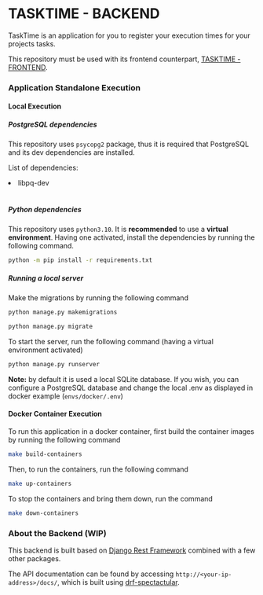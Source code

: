 # TASKTIME - BACKEND
TaskTime is an application for you to register your execution times for your projects tasks.

This repository must be used with its frontend counterpart, [TASKTIME - FRONTEND](https://github.com/AndreImasato/tasktime-frontend).


### Application Standalone Execution

#### Local Execution

##### PostgreSQL dependencies
This repository uses ```psycopg2``` package, thus it is required that PostgreSQL and its dev dependencies are installed.

List of dependencies:
<li>
    libpq-dev
</li>
<br>

##### Python dependencies

This repository uses ```python3.10```. It is **recommended** to use a **virtual environment**. Having one activated, install the dependencies by running the following command.
```bash
python -m pip install -r requirements.txt
```

##### Running a local server
Make the migrations by running the following command
```bash
python manage.py makemigrations

python manage.py migrate
```

To start the server, run the following command (having a virtual environment activated)
```bash
python manage.py runserver
```
**Note:** by default it is used a local SQLite database. If you wish, you can configure a PostgreSQL database and change the local .env as displayed in docker example (```envs/docker/.env```)

#### Docker Container Execution
To run this application in a docker container, first build the container images by running the following command
```bash
make build-containers
```

Then, to run the containers, run the following command
```bash
make up-containers
```

To stop the containers and bring them down, run the command
```bash
make down-containers
```

### About the Backend (WIP)

This backend is built based on [Django Rest Framework](https://www.django-rest-framework.org/) combined with a few other packages.

The API documentation can be found by accessing ```http://<your-ip-address>/docs/```, which is built using [drf-spectactular](https://drf-spectacular.readthedocs.io/en/latest/).